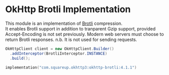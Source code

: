 OkHttp Brotli Implementation
============================

This module is an implementation of [Brotli][1] compression.  
It enables Brotli support in addition to tranparent Gzip support, 
provided Accept-Encoding is not set previously.  Modern web servers
must choose to return Brotli responses.  n.b. It is not used for
sending requests.

```java
OkHttpClient client = new OkHttpClient.Builder()
  .addInterceptor(BrotliInterceptor.INSTANCE)
  .build();
```

```kotlin
implementation("com.squareup.okhttp3:okhttp-brotli:4.1.1")
```

 [1]: https://github.com/google/brotli
